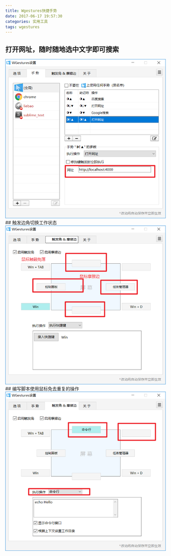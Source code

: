 ```yaml
---
title: Wgestures快捷手势
date: 2017-06-17 19:57:30
categories: 实用工具
tags: wgestures
---
```

## 打开网址，随时随地选中文字即可搜索<br />
<img src="/images/wgestures.png">
## 触发边角切换工作状态 <br />
<img src="/images/wgestures-1.png">
## 编写脚本使用鼠标免去重复的操作 <br />
<img src="/images/wgestures-2.png">
